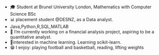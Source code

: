 - 🎓 Student at Brunel University London, Mathematics with Computer Science BSc
- 📊 placement student @DESNZ, as a Data analyst.
- Java,Python,R,SQL,MATLAB
- 🔭 I’m currently working on a financial analysis project, aspiring to be a quantitative analyst.
- 🌱interested in machine learning. Learning scikit-learn.
- 😁 I enjoy: playing football and basketball, reading, lifting weights
